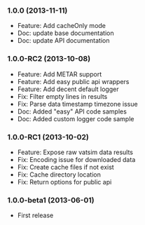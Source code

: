 ### 1.0.0 (2013-11-11)

  * Feature: Add cacheOnly mode
  * Doc: update base documentation
  * Doc: update API documentation

### 1.0.0-RC2 (2013-10-08)

  * Feature: Add METAR support
  * Feature: Add easy public api wrappers
  * Feature: Add decent default logger
  * Fix: Filter empty lines in results
  * Fix: Parse data timestamp timezone issue
  * Doc: Added "easy" API code samples
  * Doc: Added custom logger code sample

### 1.0.0-RC1 (2013-10-02)

  * Feature: Expose raw vatsim data results
  * Fix: Encoding issue for downloaded data
  * Fix: Create cache files if not exist
  * Fix: Cache directory location
  * Fix: Return options for public api

### 1.0.0-beta1 (2013-06-01)

  * First release
